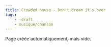 ```yaml
---
title: Crowded house - Don't dream it's over
tags:
    - -draft
    - musique/chanson
---
```


Page créée automatiquement, mais vide.
